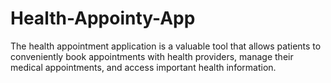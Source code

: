 # Health-Appointy-App
The health appointment application is a valuable tool that allows patients to conveniently book appointments with health providers, manage their medical appointments, and access important health information.
